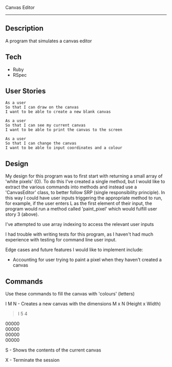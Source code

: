 Canvas Editor

----------

Description
-----------
A program that simulates a canvas editor

Tech
----
- Ruby
- RSpec

User Stories
------------
```
As a user  
So that I can draw on the canvas  
I want to be able to create a new blank canvas
```
```
As a user  
So that I can see my current canvas  
I want to be able to print the canvas to the screen
```
```
As a user  
So that I can change the canvas  
I want to be able to input coordinates and a colour
```

Design
------
My design for this program was to first start with returning a small array of 'white pixels' (O). To do
this I've created a single method, but I would like to extract the various commands into methods and instead use a 'CanvasEditor' class, to better follow SRP (single responsibility principle). In this way I could have user inputs triggering the appropriate method to run, for example, if the user enters L as the first element of their input, the program would run a method called 'paint_pixel' which would fulfill user story 3 (above).  

I've attempted to use array indexing to access the relevant user inputs

I had trouble with writing tests for this program, as I haven't had much experience with testing for command line user input.

Edge cases and future features I would like to implement include:
- Accounting for user trying to paint a pixel when they haven't created a canvas


Commands
--------

Use these commands to fill the canvas with 'colours' (letters)

I M N - Creates a new canvas with the dimensions M x N (Height x Width)   
> I 5 4  

00000  
00000  
00000  
00000  

S - Shows the contents of the current canvas

X - Terminate the session

